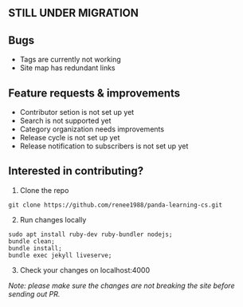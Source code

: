 ## STILL UNDER MIGRATION

## Bugs
- Tags are currently not working
- Site map has redundant links

## Feature requests & improvements
- Contributor setion is not set up yet
- Search is not supported yet
- Category organization needs improvements
- Release cycle is not set up yet
- Release notification to subscribers is not set up yet

## Interested in contributing?

1. Clone the repo
```
git clone https://github.com/renee1988/panda-learning-cs.git
```

2. Run changes locally
```
sudo apt install ruby-dev ruby-bundler nodejs;
bundle clean;
bundle install;
bundle exec jekyll liveserve;
```

3. Check your changes on localhost:4000

*Note: please make sure the changes are not breaking the site before sending out PR.*